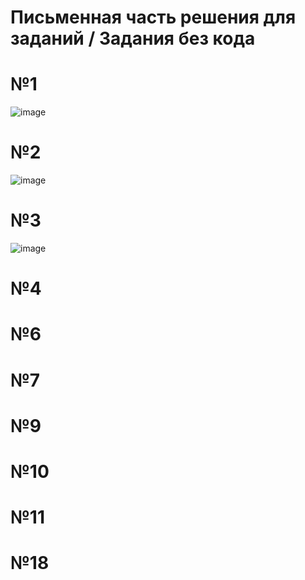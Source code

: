 # Письменная часть решения для заданий / Задания без кода
# №1
![image](https://github.com/user-attachments/assets/624b38e8-4487-4d1a-9376-8c06b8bee6aa)
# №2
![image](https://github.com/user-attachments/assets/6107c4f8-a073-4489-ac9e-fbfaa04cd244)
# №3
![image](https://github.com/user-attachments/assets/e1579d77-f6f1-49b2-9e2d-50f67899a622)
# №4

# №6

# №7

# №9

# №10

# №11

# №18
